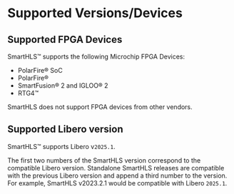 # Supported Versions/Devices

## Supported FPGA Devices

SmartHLS™ supports the following Microchip FPGA Devices:

-   PolarFire® SoC
-   PolarFire®
-   SmartFusion® 2 and IGLOO® 2
-   RTG4™

SmartHLS does not support FPGA devices from other vendors.

## Supported Libero version

SmartHLS™ supports Libero v`2025.1`.

The first two numbers of the SmartHLS version correspond to the compatible Libero version. Standalone SmartHLS releases are compatible with the previous Libero version and append a third number to the version. For example, SmartHLS v2023.2.1 would be compatible with Libero `2025.1`.


